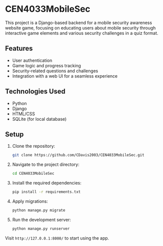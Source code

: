 # CEN4033MobileSec

This project is a Django-based backend for a mobile security awareness website game, focusing on educating users about mobile security through interactive game elements and various security challenges in a quiz format.

## Features
- User authentication
- Game logic and progress tracking
- Security-related questions and challenges
- Integration with a web UI for a seamless experience

## Technologies Used
- Python
- Django
- HTML/CSS
- SQLite (for local database)

## Setup
1. Clone the repository:
    ```bash
    git clone https://github.com/CDavis2003/CEN4033MobileSec.git
    ```

2. Navigate to the project directory:
    ```bash
    cd CEN4033MobileSec
    ```

3. Install the required dependencies:
    ```bash
    pip install -r requirements.txt
    ```

4. Apply migrations:
    ```bash
    python manage.py migrate
    ```

5. Run the development server:
    ```bash
    python manage.py runserver
    ```

Visit `http://127.0.0.1:8000/` to start using the app.
